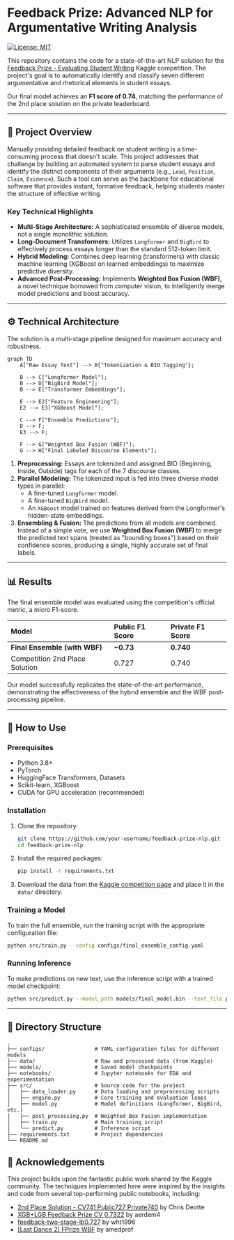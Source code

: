 # Feedback Prize: Advanced NLP for Argumentative Writing Analysis

[![License: MIT](https://img.shields.io/badge/License-MIT-yellow.svg)](https://opensource.org/licenses/MIT)

This repository contains the code for a state-of-the-art NLP solution for the [Feedback Prize - Evaluating Student Writing](https://www.kaggle.com/competitions/feedback-prize-2021/overview) Kaggle competition. The project's goal is to automatically identify and classify seven different argumentative and rhetorical elements in student essays.

Our final model achieves an **F1 score of 0.74**, matching the performance of the 2nd place solution on the private leaderboard.

---

## 📌 Project Overview

Manually providing detailed feedback on student writing is a time-consuming process that doesn't scale. This project addresses that challenge by building an automated system to parse student essays and identify the distinct components of their arguments (e.g., `Lead`, `Position`, `Claim`, `Evidence`). Such a tool can serve as the backbone for educational software that provides instant, formative feedback, helping students master the structure of effective writing.

### Key Technical Highlights
*   **Multi-Stage Architecture:** A sophisticated ensemble of diverse models, not a single monolithic solution.
*   **Long-Document Transformers:** Utilizes `Longformer` and `BigBird` to effectively process essays longer than the standard 512-token limit.
*   **Hybrid Modeling:** Combines deep learning (transformers) with classic machine learning (XGBoost on learned embeddings) to maximize predictive diversity.
*   **Advanced Post-Processing:** Implements **Weighted Box Fusion (WBF)**, a novel technique borrowed from computer vision, to intelligently merge model predictions and boost accuracy.

---

## ⚙️ Technical Architecture

The solution is a multi-stage pipeline designed for maximum accuracy and robustness.

```mermaid
graph TD
    A["Raw Essay Text"] --> B{"Tokenization & BIO Tagging"};
    
    B --> C["Longformer Model"];
    B --> D["BigBird Model"];
    B --> E["Transformer Embeddings"];
    
    E --> E2["Feature Engineering"];
    E2 --> E3["XGBoost Model"];
    
    C --> F["Ensemble Predictions"];
    D --> F;
    E3 --> F;

    F --> G["Weighted Box Fusion (WBF)"];
    G --> H["Final Labeled Discourse Elements"];
```

1.  **Preprocessing:** Essays are tokenized and assigned BIO (Beginning, Inside, Outside) tags for each of the 7 discourse classes.
2.  **Parallel Modeling:** The tokenized input is fed into three diverse model types in parallel:
    *   A fine-tuned `Longformer` model.
    *   A fine-tuned `BigBird` model.
    *   An `XGBoost` model trained on features derived from the Longformer's hidden-state embeddings.
3.  **Ensembling & Fusion:** The predictions from all models are combined. Instead of a simple vote, we use **Weighted Box Fusion (WBF)** to merge the predicted text spans (treated as "bounding boxes") based on their confidence scores, producing a single, highly accurate set of final labels.

---

## 📊 Results

The final ensemble model was evaluated using the competition's official metric, a micro F1-score.

| Model | Public F1 Score | Private F1 Score |
| :--- | :--- | :--- |
| **Final Ensemble (with WBF)** | **~0.73** | **0.740** |
| Competition 2nd Place Solution | 0.727 | 0.740 |

Our model successfully replicates the state-of-the-art performance, demonstrating the effectiveness of the hybrid ensemble and the WBF post-processing pipeline.

---

## 🚀 How to Use

### Prerequisites
*   Python 3.8+
*   PyTorch
*   HuggingFace Transformers, Datasets
*   Scikit-learn, XGBoost
*   CUDA for GPU acceleration (recommended)

### Installation
1.  Clone the repository:
    ```bash
    git clone https://github.com/your-username/feedback-prize-nlp.git
    cd feedback-prize-nlp
    ```
2.  Install the required packages:
    ```bash
    pip install -r requirements.txt
    ```
3.  Download the data from the [Kaggle competition page](https://www.kaggle.com/competitions/feedback-prize-2021/data) and place it in the `data/` directory.

### Training a Model
To train the full ensemble, run the training script with the appropriate configuration file:
```bash
python src/train.py --config configs/final_ensemble_config.yaml
```

### Running Inference
To make predictions on new text, use the inference script with a trained model checkpoint:
```bash
python src/predict.py --model_path models/final_model.bin --text_file path/to/your/essay.txt
```

---

## 📁 Directory Structure

```
.
├── configs/                # YAML configuration files for different models
├── data/                   # Raw and processed data (from Kaggle)
├── models/                 # Saved model checkpoints
├── notebooks/              # Jupyter notebooks for EDA and experimentation
├── src/                    # Source code for the project
│   ├── data_loader.py      # Data loading and preprocessing scripts
│   ├── engine.py           # Core training and evaluation loops
│   ├── model.py            # Model definitions (Longformer, BigBird, etc.)
│   ├── post_processing.py  # Weighted Box Fusion implementation
│   ├── train.py            # Main training script
│   └── predict.py          # Inference script
├── requirements.txt        # Project dependencies
└── README.md
```


## 🙏 Acknowledgements

This project builds upon the fantastic public work shared by the Kaggle community. The techniques implemented here were inspired by the insights and code from several top-performing public notebooks, including:
*   [2nd Place Solution - CV741 Public727 Private740](https://www.kaggle.com/code/cdeotte/2nd-place-solution-cv741-public727-private740) by Chris Deotte
*   [XGB+LGB Feedback Prize CV 0.7322](https://www.kaggle.com/code/aerdem4/xgb-lgb-feedback-prize-cv-0-7322) by aerdem4
*   [feedback-two-stage-lb0.727](https://www.kaggle.com/code/wht1996/feedback-two-stage-lb0-727) by wht1996
*   [[Last Dance 2] FPrize WBF](https://www.kaggle.com/code/amedprof/last-dance-2-fprize-wbf) by amedprof
